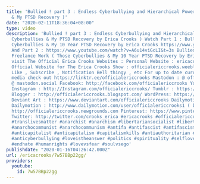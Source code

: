 ```yaml
---
title: 'Bullied ! part 3 : Endless Cyberbullying and Hierarchical Power ( Those Bullies
  & My PTSD Recovery )'
date: "2020-02-11T18:36:04+08:00"
type: video
description: 'Bullied ! part 3 : Endless Cyberbullying and Hierarchical Power ( Those
  Cyberbullies & My PTSD Recovery by Erica Crooks ) Watch Part 1 : Bullied ! - Those
  Cyberbullies & My 10 Year PTSD Recovery by Erica Crooks https://www.youtube.com/watch?v=RNM0ogYQjXc
  And Part 2 : https://www.youtube.com/watch?v=A6u14viGcLI&t=3s Bullied ! part 2 -
  Freelance Work ( Those Cyberbullies & My 10 Year PTSD Recovery by Erica Crooks )
  visit The Official Erica Crooks Websites : Personal Website : ericacrooks.weebly.com
  Official Website for The Erica Crooks Show : officialericcrooks.weebly.com Also
  Like , Subscribe , Notification Bell thingy , etc For up to date current social
  media check out https://linktr.ee/officialericcrooks Mastodon : @ officialericcrooks
  @ mastodon.social Facebook: http://facebook.com/officialericcrooks YouTube : http://youtube.com/user/officialericc...
  Instagram : http://Instagram.com/officialericcrooks/ Tumblr : https://officialericcrooks.tumblr.com/
  Blogger : http://officialericcrooks.blogspot.com/ WordPress: https://officialericcrooks.wordpress.com
  Deviant Art : https://www.deviantart.com/officialericcrooks Dailymotion : http://www.dailymotion.com/user/officicialericcrooks
  Dailymotion : http://www.dailymotion.com/user/officialericcrooks1 ( backup ) Newgrounds:
  http://officialericcrooks.newgrounds.com Pinterest: https://www.pinterest.com/officialec1/
  Twitter: http://twitter.com/crooks_erica #ericacrooks #officialericcrooks #ptsd
  #translivesmatter #anarchist #anarchism #libertariansocialist #libertariansocialism
  #anarchocommunist #anarchocommunism #antifa #antifascist #antifascism #classwar
  #anticapitalist #anticapitalism #capitalismkills #antiauthoritarian #mentalhealth
  #anticyberbullying #loveistheanswer #politics #spirituality #selflove #metoo #endabuse
  #endhate #humanrights #lovevsfear #soulvsego'
publishdate: "2020-01-16T04:26:42.000Z"
url: /ericacrooks/7w57BBp22gg/
providers:
  youtube:
    id: 7w57BBp22gg
---
```

